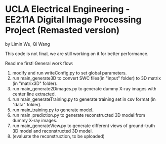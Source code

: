 # UCLA Electrical Engineering - EE211A Digital Image Processing Project (Remasted version)
by Limin Wu, Qi Wang

This code is not final, we are still working on it for better performance.

Read me first!
General work flow:
1. modify and run writeConfig.py to set global parameters.
2. run main_generate3D to convert SWC files(in "input" folder)  to 3D matrix (in "matrix3D" folder).
3. run main_generate2Dimages.py to generate dummy X-ray images with center line extracted.
4. run main_generateTraining.py to generate training set in csv format (in "data" folder).
5. run main_training.py to generate model.
6. run main_prediction.py to generate reconstructed 3D model from dummy X-ray images.
7. run main_generateView.py to generate different views of ground-truth 3D model and reconstructed 3D model.
8. (evaluate the reconstruction, to be uploaded)
